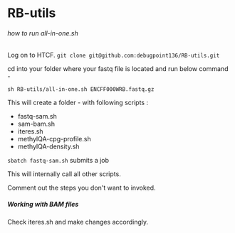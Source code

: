 # RB-utils


###### how to run all-in-one.sh
Log on to HTCF. 
`git clone git@github.com:debugpoint136/RB-utils.git`

cd into your folder where your fastq file is located and run below command - 

```
sh RB-utils/all-in-one.sh ENCFF000WRB.fastq.gz
```


This will create a folder - with following scripts :

- fastq-sam.sh
- sam-bam.sh
- iteres.sh
- methylQA-cpg-profile.sh
- methylQA-density.sh

`sbatch fastq-sam.sh` submits a job

This will internally call all other scripts.

Comment out the steps you don't want to invoked.

##### Working with BAM files

Check iteres.sh and make changes accordingly.